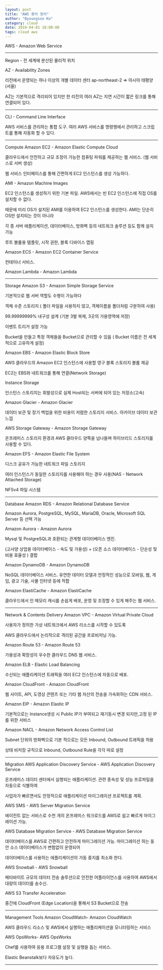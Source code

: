```yaml
---
layout: post
title: "AWS 용어 정리"
author: "Byoungsoo Ko"
category: cloud
date: 2019-04-01 18:00:00
tags: cloud aws
---
```

AWS - Amazon Web Service

--------------------

Region - 전 세계에 분산된 물리적 위치



AZ - Availability Zones

리전에서 운영되는 하나 이상의 개별 데이터 센터 ap-northeast-2 => 아시아 태평양 (서울)

AZ는 기본적으로 격리되어 있지만 한 리전의 여러 AZ는 지연 시간이 짧은 링크를 통해 연결되어 있다.



--------------------

CLI - Command Line Interface

AWS 서비스를 관리하는 통합 도구. 여러 AWS 서비스를 명령행에서 관리하고 스크립트를 통해 자동화 할 수 있다.


--------------------

Compute
Amazon EC2 - Amazon Elastic Compute Cloud

클라우드에서 안전하고 규모 조정이 가능한 컴퓨팅 파워를 제공하는 웹 서비스. (웹 서비스로 서버 생성)

웹 서비스 인터페이스를 통해 간편하게 EC2 인스턴스를 생성 가능하다.



AMI - Amazon Machine Images

EC2 인스턴스를 생성하기 위한 기본 파일. AWS에서는 빈 EC2 인스턴스에 직접 OS를 설치할 수 없다.

때문에 미리 OS가 설치된 AMI를 이용하여 EC2 인스턴스를 생성한다. AMI는 단순히 OS만 설치되는 것이 아니라

각 종 서버 애플리케이션, 데이터베이스, 방화벽 등의 네트워크 솔루션 등도 함께 설치 가능

루트 볼륨용 템플릿, 시작 권한, 블록 디바이스 맵핑



Amazon ECS - Amazon EC2 Container Service

컨테이너 서비스.



Amazon Lambda - Amazon Lambda



--------------------
Storage
Amazon S3 - Amazon Simple Storage Service

기본적으로 웹 서버 역할도 수행이 가능하다

객체 수준 스토리지 ( 폴더 파일을 사용하지 않고, 객체이름을 폴더처럼 구분하여 사용)

 99.99999999% 내구성 설계 (기본 3벌 복제, 3곳의 가용영역에 저장)

이벤트 트리거 설정 가능

Bucket을 만들고 특정 객체들을 Bucket으로 관리할 수 있음 ( Bucket 이름은 전 세계적으로 고유하게 설정)



Amazon EBS - Amazon Elastic Block Store

AWS 클라우드의 Amazon EC2 인스턴스에 사용할 영구 블록 스토리지 볼륨 제공

EC2는 EBS와 네트워크를 통해 연결(Network Storage)



Instance Storage

인스턴스 스토리지는 휘발성으로 실제 Host되는 서버에 되어 있는 저장소(고속)



Amazon Glacier - Amazon Glacier

데이터 보관 및 장기 백업을 위한 비용이 저렴한 스토리지 서비스.  아카이브 데이터 보관 느낌



AWS Storage Gateway - Amazon Storage Gateway

온프레미스 스토리지 환경과 AWS 클라우드 양쪽을 넘나들며 하이브리드 스토리지를 사용할 수 있다.



Amazon EFS - Amazon Elastic File System

디스크 공유가 가능한 네트워크 파일 스토리지

여러 인스턴스가 동일한 스토리지를 사용해야 하는 경우 사용(NAS - Network Attached Storage)

NFSv4 파일 시스템






--------------------

Database
Amazon RDS - Amazon Relational Database Service

Amazon Aurora, PostgreSQL, MySQL, MariaDB, Oracle, Microsoft SQL Server 등 선택 가능



Amazon Aurora - Amazon Aurora

Mysql 및 PostgreSQL과 호환되는 관계형 데이터베이스 엔진.

(고사양 상업용 데이터베이스 - 속도 및 가용성) + (오픈 소스 데이터베이스 - 단순성 및 비용 효율성 ) 결합



Amazon DynamoDB - Amazon DynamoDB

NoSQL 데이터베이스 서비스. 유연한 데이터 모델과 안정적인 성능으로 모바일, 웹, 게임, 광고 기술, 사물 인터넷 등에 적합



Amazon ElastiCache - Amazon ElastiCache

클라우드에서 인 메모리 캐시를 손쉽게 배포, 운영 및 조정할 수 있게 해주는 웹 서비스.



--------------------

Network & Contents Delivery
Amazon VPC - Amazon Virtual Private Cloud

사용자가 정의한 가상 네트워크에서 AWS 리소스를 시작할 수 있도록

AWS 클라우드에서 논리적으로 격리된 공간을 프로비저닝 가능.



Amazon Route 53 - Amazon Route 53

가용성과 확장성이 우수한 클라우드 DNS 웹 서비스.



Amazon ELB - Elastic Load Balancing

수신되는 애플리케이션 트래픽을 여러 EC2 인스턴스에 자동으로 배포.



Amazon CloudFront - Amazon CloudFront

웹 사이트, API, 도영상 콘텐츠 또는 기타 웹 자산의 전송을 가속화하는 CDN 서비스.



Amazon EIP - Amazon Elastic IP

기본적으로는 Instance생성 시 Public IP가 부여되고 재기동시 변경 되지만,고정 된 IP를 위한 서비스



Amazon NACL - Amazon Network Access Control List

Subnet 단위의 방화벽으로 기본 적으로는 모든 Inbound, Outbound 트래픽을 허용

상태 비저장 규칙으로 Inbound, Outbound Rule을 각각 따로 설정



--------------------

Migration
AWS Application Discovery Service - AWS Application Discovery Service

온프레미스 데이터 센터에서 실행되는 애플리케이션. 관련 종속성 및 성능 프로파일을 자동으로 식별하여

사업자가 빠르면서도 안정적으로 애플리케이션 마이그레이션 프로젝트를 계획.


AWS SMS - AWS Server Migration Service

에이전트 없는 서비스로 수천 개의 온프레미스 워크로드를 AWS로 쉽고 빠르게 마이그레이션 가능.


AWS Database Migration Service - AWS Database Migration Service

데이터베이스를 AWS로 간편하고 안전하게 마이그레이션 가능. 마이그레이션 하는 동안 소스 데이터베이스가 변함없이 운영되어

데이터베이스를 사용하는 애플리케이션의 가동 중지를 최소화 한다.



AWS Snowball - AWS Snowball

페타바이트 규모의 데이터 전송 솔루션으로 안전한 어플라이언스를 사용하여 AWS에서 대량의 데이터를 송수신.



AWS S3 Transfer Acceleration

중간에 CloudFront (Edge Location)을 통해서 S3 Bucket으로 전송



--------------------

Management Tools
Amazon CloudWatch- Amazon CloudWatch

AWS 클라우드 리소스 및 AWS에서 실행하는 애플리케이션을 모니터링하는 서비스



AWS OpsWorks- AWS OpsWorks

Chef를 사용하여 응용 프로그램 설정 및 실행을 돕는 서비스.

Elastic Beanstalk보다 자유도가 높다.

--------------------

